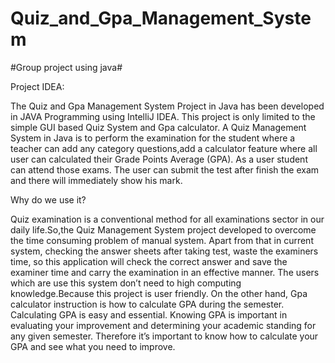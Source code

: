 # Quiz_and_Gpa_Management_System

#Group project using java#

Project IDEA:

The Quiz and Gpa Management System Project in Java has been developed in JAVA Programming using IntelliJ IDEA. This project is only limited to the simple GUI based Quiz System and Gpa calculator. A Quiz Management System in Java is to perform the examination for the student where a teacher can add any category  questions,add a calculator feature where all user can calculated their Grade Points Average (GPA). As a user student can attend those exams. The user can submit the test after finish the exam and there will immediately show his mark.

Why do we use it?

Quiz examination is a conventional method for all examinations sector in our daily life.So,the Quiz Management System project developed to overcome the time consuming problem of manual system. Apart from that in current system, checking the answer sheets after taking test, waste the examiners time, so this application will check the correct answer and save the examiner time and carry the examination in an effective manner. The users which are use this system don’t need to high computing knowledge.Because this project is user friendly. On the other hand, Gpa calculator  instruction is how to calculate  GPA during the semester. Calculating GPA is easy and essential. Knowing GPA is important in evaluating your improvement and determining your academic standing for any given semester. Therefore it’s important to know how to calculate your GPA and see what you need to improve.
